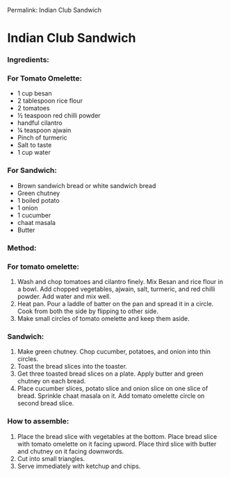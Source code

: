Permalink: Indian Club Sandwich

# Indian Club Sandwich

### Ingredients:

### For Tomato Omelette:
* 1 cup besan
* 2 tablespoon rice flour
* 2 tomatoes
* ½ teaspoon red chilli powder
* handful cilantro
* ¼ teaspoon ajwain
* Pinch of turmeric
* Salt to taste
* 1 cup water

### For Sandwich:
* Brown sandwich bread or white sandwich bread 
* Green chutney
* 1 boiled potato
* 1 onion
* 1 cucumber
* chaat masala
* Butter

### Method:
### For tomato omelette:
1. Wash and chop tomatoes and cilantro finely. Mix Besan and rice flour in a bowl. Add chopped vegetables, ajwain, salt, turmeric, and red chilli powder. Add water and mix well. 
2. Heat pan. Pour a laddle of batter on the pan and spread it in a circle. Cook from both the side by flipping to other side. 
3. Make small circles of tomato omelette and keep them aside.

### Sandwich:
1. Make green chutney. Chop cucumber, potatoes, and onion into thin circles. 
2. Toast the bread slices into the toaster. 
3. Get three toasted bread slices on a plate. Apply butter and green chutney on each bread. 
4. Place cucumber slices, potato slice and onion slice on one slice of bread. Sprinkle chaat masala on it. Add tomato omelette circle on second bread slice. 

### How to assemble:
1. Place the bread slice with vegetables at the bottom. Place bread slice with tomato omelette on it facing upword. Place third slice with butter and chutney on it facing downwords. 
2. Cut into small triangles. 
3. Serve immediately with ketchup and chips. 